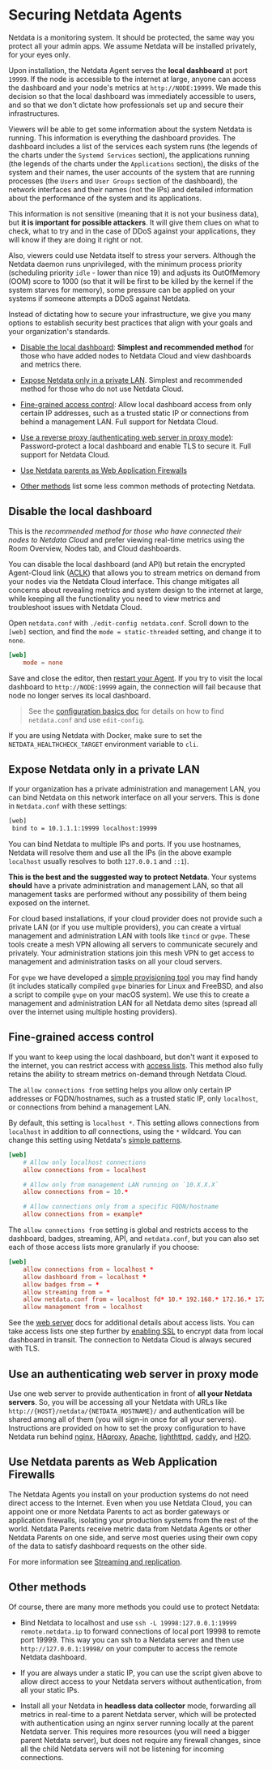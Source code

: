 # Securing Netdata Agents

Netdata is a monitoring system. It should be protected, the same way you protect all your admin apps. We assume Netdata
will be installed privately, for your eyes only.

Upon installation, the Netdata Agent serves the **local dashboard** at port `19999`. If the node is accessible to the
internet at large, anyone can access the dashboard and your node's metrics at `http://NODE:19999`. We made this decision
so that the local dashboard was immediately accessible to users, and so that we don't dictate how professionals set up
and secure their infrastructures.

Viewers will be able to get some information about the system Netdata is running. This information is everything the dashboard
provides. The dashboard includes a list of the services each system runs (the legends of the charts under the `Systemd Services`
section),  the applications running (the legends of the charts under the `Applications` section), the disks of the system and
their names, the user accounts of the system that are running processes (the `Users` and `User Groups` section of the dashboard),
the network interfaces and their names (not the IPs) and detailed information about the performance of the system and its applications.

This information is not sensitive (meaning that it is not your business data), but **it is important for possible attackers**.
It will give them clues on what to check, what to try and in the case of DDoS against your applications, they will know if they
are doing it right or not.

Also, viewers could use Netdata itself to stress your servers. Although the Netdata daemon runs unprivileged, with the minimum
process priority (scheduling priority `idle` - lower than nice 19) and adjusts its OutOfMemory (OOM) score to 1000 (so that it
will be first to be killed by the kernel if the system starves for memory), some pressure can be applied on your systems if
someone attempts a DDoS against Netdata.

Instead of dictating how to secure your infrastructure, we give you many options to establish security best practices
that align with your goals and your organization's standards.

- [Disable the local dashboard](#disable-the-local-dashboard): **Simplest and recommended method** for those who have
  added nodes to Netdata Cloud and view dashboards and metrics there.

- [Expose Netdata only in a private LAN](#expose-netdata-only-in-a-private-lan). Simplest and recommended method for those who do not use Netdata Cloud.

- [Fine-grained access control](#fine-grained-access-control): Allow local dashboard access from
  only certain IP addresses, such as a trusted static IP or connections from behind a management LAN. Full support for Netdata Cloud.

- [Use a reverse proxy (authenticating web server in proxy mode)](#use-an-authenticating-web-server-in-proxy-mode): Password-protect
  a local dashboard and enable TLS to secure it. Full support for Netdata Cloud.

- [Use Netdata parents as Web Application Firewalls](#use-netdata-parents-as-web-application-firewalls)

- [Other methods](#other-methods) list some less common methods of protecting Netdata.

## Disable the local dashboard

This is the _recommended method for those who have connected their nodes to Netdata Cloud_ and prefer viewing real-time
metrics using the Room Overview, Nodes tab, and Cloud dashboards.

You can disable the local dashboard (and API) but retain the encrypted Agent-Cloud link
([ACLK](/src/aclk/README.md)) that
allows you to stream metrics on demand from your nodes via the Netdata Cloud interface. This change mitigates all
concerns about revealing metrics and system design to the internet at large, while keeping all the functionality you
need to view metrics and troubleshoot issues with Netdata Cloud.

Open `netdata.conf` with `./edit-config netdata.conf`. Scroll down to the `[web]` section, and find the `mode =
static-threaded` setting, and change it to `none`.

```conf
[web]
    mode = none
```

Save and close the editor, then [restart your Agent](/docs/netdata-agent/start-stop-restart.md). If you try to visit the local dashboard to `http://NODE:19999` again, the connection will fail because
that node no longer serves its local dashboard.

> See the [configuration basics doc](/docs/netdata-agent/configuration/README.md) for details on how to find
`netdata.conf` and use
> `edit-config`.

If you are using Netdata with Docker, make sure to set the `NETDATA_HEALTHCHECK_TARGET` environment variable to `cli`.

## Expose Netdata only in a private LAN

If your organization has a private administration and management LAN, you can bind Netdata on this network interface on all your servers.
This is done in `Netdata.conf` with these settings:

```txt
[web]
 bind to = 10.1.1.1:19999 localhost:19999
```

You can bind Netdata to multiple IPs and ports. If you use hostnames, Netdata will resolve them and use all the IPs
(in the above example `localhost` usually resolves to both `127.0.0.1` and `::1`).

**This is the best and the suggested way to protect Netdata**. Your systems **should** have a private administration and management
LAN, so that all management tasks are performed without any possibility of them being exposed on the internet.

For cloud based installations, if your cloud provider does not provide such a private LAN (or if you use multiple providers),
you can create a virtual management and administration LAN with tools like `tincd` or `gvpe`. These tools create a mesh VPN
allowing all servers to communicate securely and privately. Your administration stations join this mesh VPN to get access to
management and administration tasks on all your cloud servers.

For `gvpe` we have developed a [simple provisioning tool](https://github.com/netdata/netdata-demo-site/tree/master/gvpe) you
may find handy (it includes statically compiled `gvpe` binaries for Linux and FreeBSD, and also a script to compile `gvpe`
on your macOS system). We use this to create a management and administration LAN for all Netdata demo sites (spread all over
the internet using multiple hosting providers).

## Fine-grained access control

If you want to keep using the local dashboard, but don't want it exposed to the internet, you can restrict access with
[access lists](/src/web/server/README.md#access-lists). This method also fully
retains the ability to stream metrics
on-demand through Netdata Cloud.

The `allow connections from` setting helps you allow only certain IP addresses or FQDN/hostnames, such as a trusted
static IP, only `localhost`, or connections from behind a management LAN.

By default, this setting is `localhost *`. This setting allows connections from `localhost` in addition to _all_
connections, using the `*` wildcard. You can change this setting using Netdata's [simple
patterns](/src/libnetdata/simple_pattern/README.md).

```conf
[web]
    # Allow only localhost connections
    allow connections from = localhost

    # Allow only from management LAN running on `10.X.X.X`
    allow connections from = 10.*

    # Allow connections only from a specific FQDN/hostname
    allow connections from = example*
```

The `allow connections from` setting is global and restricts access to the dashboard, badges, streaming, API, and
`netdata.conf`, but you can also set each of those access lists more granularly if you choose:

```conf
[web]
    allow connections from = localhost *
    allow dashboard from = localhost *
    allow badges from = *
    allow streaming from = *
    allow netdata.conf from = localhost fd* 10.* 192.168.* 172.16.* 172.17.* 172.18.* 172.19.* 172.20.* 172.21.* 172.22.* 172.23.* 172.24.* 172.25.* 172.26.* 172.27.* 172.28.* 172.29.* 172.30.* 172.31.*
    allow management from = localhost
```

See the [web server](/src/web/server/README.md#access-lists) docs for additional details about access lists. You can take access lists one step further by [enabling SSL](/src/web/server/README.md#enable-httpstls-support) to encrypt data from local
dashboard in transit. The connection to Netdata Cloud is always secured with TLS.

## Use an authenticating web server in proxy mode

Use one web server to provide authentication in front of **all your Netdata servers**. So, you will be accessing all your Netdata with
URLs like `http://{HOST}/netdata/{NETDATA_HOSTNAME}/` and authentication will be shared among all of them (you will sign-in once for all your servers).
Instructions are provided on how to set the proxy configuration to have Netdata run behind
[nginx](/docs/netdata-agent/configuration/running-the-netdata-agent-behind-a-reverse-proxy/Running-behind-nginx.md),
[HAproxy](/docs/netdata-agent/configuration/running-the-netdata-agent-behind-a-reverse-proxy/Running-behind-haproxy.md),
[Apache](/docs/netdata-agent/configuration/running-the-netdata-agent-behind-a-reverse-proxy/Running-behind-apache.md),
[lighthttpd](/docs/netdata-agent/configuration/running-the-netdata-agent-behind-a-reverse-proxy/Running-behind-lighttpd.md),
[caddy](/docs/netdata-agent/configuration/running-the-netdata-agent-behind-a-reverse-proxy/Running-behind-caddy.md), and
[H2O](/docs/netdata-agent/configuration/running-the-netdata-agent-behind-a-reverse-proxy/Running-behind-h2o.md).

## Use Netdata parents as Web Application Firewalls

The Netdata Agents you install on your production systems do not need direct access to the Internet. Even when you use
Netdata Cloud, you can appoint one or more Netdata Parents to act as border gateways or application firewalls, isolating
your production systems from the rest of the world. Netdata
Parents receive metric data from Netdata Agents or other Netdata Parents on one side, and serve most queries using their own
copy of the data to satisfy dashboard requests on the other side.

For more information see [Streaming and replication](/docs/observability-centralization-points/README.md).

## Other methods

Of course, there are many more methods you could use to protect Netdata:

- Bind Netdata to localhost and use `ssh -L 19998:127.0.0.1:19999 remote.netdata.ip` to forward connections of local port 19998 to remote port 19999.
This way you can ssh to a Netdata server and then use `http://127.0.0.1:19998/` on your computer to access the remote Netdata dashboard.

- If you are always under a static IP, you can use the script given above to allow direct access to your Netdata servers without authentication,
from all your static IPs.

- Install all your Netdata in **headless data collector** mode, forwarding all metrics in real-time to a parent
    Netdata server, which will be protected with authentication using an nginx server running locally at the parent
    Netdata server. This requires more resources (you will need a bigger parent Netdata server), but does not require
    any firewall changes, since all the child Netdata servers will not be listening for incoming connections.
